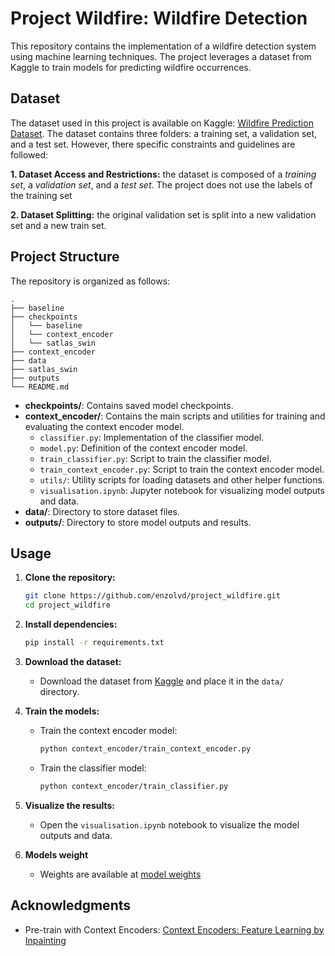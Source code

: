 # Project Wildfire: Wildfire Detection

This repository contains the implementation of a wildfire detection system using machine learning techniques. The project leverages a dataset from Kaggle to train models for predicting wildfire occurrences.

## Dataset

The dataset used in this project is available on Kaggle: [Wildfire Prediction Dataset](https://www.kaggle.com/datasets/abdelghaniaaba/wildfire-prediction-dataset).  The dataset contains three folders: a training set, a validation set, and a test set. However, there specific constraints and guidelines are followed:

  **1. Dataset Access and Restrictions:** the dataset is composed of a *training set*, a *validation set*, and a *test set*. The project does not use the labels of the training set

  **2. Dataset Splitting:**  the original validation set is split into a new validation set and a new train set. 



## Project Structure

The repository is organized as follows:

```
.
├── baseline
├── checkpoints
│   └── baseline
│   └── context_encoder
│   └── satlas_swin
├── context_encoder
├── data
├── satlas_swin
├── outputs
└── README.md
```

- **checkpoints/**: Contains saved model checkpoints.
- **context_encoder/**: Contains the main scripts and utilities for training and evaluating the context encoder model.
  - `classifier.py`: Implementation of the classifier model.
  - `model.py`: Definition of the context encoder model.
  - `train_classifier.py`: Script to train the classifier model.
  - `train_context_encoder.py`: Script to train the context encoder model.
  - `utils/`: Utility scripts for loading datasets and other helper functions.
  - `visualisation.ipynb`: Jupyter notebook for visualizing model outputs and data.
- **data/**: Directory to store dataset files.
- **outputs/**: Directory to store model outputs and results.

## Usage

1. **Clone the repository:**
   ```bash
   git clone https://github.com/enzolvd/project_wildfire.git
   cd project_wildfire
   ```

2. **Install dependencies:**
   ```bash
   pip install -r requirements.txt
   ```

3. **Download the dataset:**
   - Download the dataset from [Kaggle](https://www.kaggle.com/datasets/abdelghaniaaba/wildfire-prediction-dataset) and place it in the `data/` directory.
  
4. **Train the models:**
   - Train the context encoder model:
     ```bash
     python context_encoder/train_context_encoder.py
     ```
   - Train the classifier model:
     ```bash
     python context_encoder/train_classifier.py
     ```

5. **Visualize the results:**
   - Open the `visualisation.ipynb` notebook to visualize the model outputs and data.
  
6. **Models weight**
   - Weights are available at [model weights](https://shorturl.at/JuJes)
  

## Acknowledgments

- Pre-train with Context Encoders: [Context Encoders: Feature Learning by Inpainting](https://arxiv.org/pdf/1604.07379)
